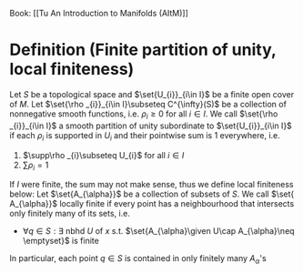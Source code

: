 Book: [[Tu An Introduction to Manifolds (AItM)]]
# Definition (Finite partition of unity, local finiteness)
Let $S$ be a topological space and $\set{U_{i}}_{i\in I}$ be a finite open cover of $M$.
Let $\set{\rho _{i}}_{i\in I}\subseteq C^{\infty}(S)$ be a collection of nonnegative smooth functions, i.e. $\rho _{i}\geq 0$ for all $i\in I$.
We call $\set{\rho _{i}}_{i\in I}$ a smooth partition of unity subordinate to $\set{U_{i}}_{i\in I}$ if each $\rho _{i}$ is supported in $U_{i}$ and their pointwise sum is $1$ everywhere, i.e.
1. $\supp\rho _{i}\subseteq U_{i}$ for all $i\in I$
2. $\sum \rho _{i}=1$

If $I$ were finite, the sum may not make sense, thus we define local finiteness below:
Let $\set{A_{\alpha}}$ be a collection of subsets of $S$.
We call $\set{ A_{\alpha}}$ locally finite if every point has a neighbourhood that intersects only finitely many of its sets, i.e. 
- $\forall q\in S:\exists$ nbhd $U$ of $x$ s.t. $\set{A_{\alpha}\given U\cap A_{\alpha}\neq \emptyset}$ is finite

In particular, each point $q\in S$ is contained in only finitely many $A_{\alpha}$'s